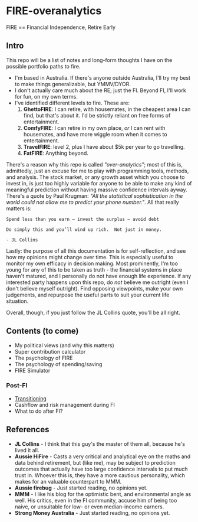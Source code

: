 # FIRE-overanalytics

FIRE == Financial Independence, Retire Early

## Intro

This repo will be a list of notes and long-form thoughts I have on the possible portfolio paths to fire. 

* I'm based in Australia. If there's anyone outside Australia, I'll try my best to make things generalizable, but YMMV/DYOR. 
* I don't actually care much about the RE; just the FI. Beyond FI, I'll work for fun, on my own terms. 
* I've identified different levels to fire. These are:
  1. **GhettoFIRE**: I can retire, with housemates, in the cheapest area I can find, but that's about it. I'd be strictly reliant on free forms of entertainment. 
  2. **ComfyFIRE**: I can retire in my own place, *or* I can rent with housemates, and have more wiggle room when it comes to entertainment. 
  3. **TravelFIRE**: level 2, plus I have about $5k per year to go travelling. 
  4. **FatFIRE**: Anything beyond. 
  
There's a reason why this repo is called *"over-analytics"*; most of this is, admittedly, just an excuse for me to play with programming tools, methods, and analysis. The stock market, or any growth asset which you choose to invest in, is just too highly variable for anyone to be able to make any kind of meaningful prediction without having massive confidence intervals ayway. There's a quote by Paul Krugman: *"All the statistical sophistication in the world could not allow me to predict your phone number."*. All that really matters is:

```
Spend less than you earn – invest the surplus – avoid debt

Do simply this and you’ll wind up rich.  Not just in money.

- JL Collins
```

Lastly: the purpose of all this documentation is for self-reflection, and see how my opinions might change over time. This is especially useful to monitor my own efficacy in decision making. Most prominently, I'm too young for any of this to be taken as truth - the financial systems in place haven't matured, and I personally do not have enough life experience. If any interested party happens upon this repo, do *not* believe me outright (even I don't believe myself outright). Find opposing viewpoints, make your own judgements, and repurpose the useful parts to suit your current life situation. 

Overall, though, if you just follow the JL Collins quote, you'll be all right. 

## Contents (to come)

* My political views (and why this matters)
* Super contribution calculator
* The psychology of FIRE
* The psychology of spending/saving
* FIRE Simulator

### Post-FI
* [Transitioning](https://github.com/Don86/fire-overanalytics/blob/master/transitioning.md)
* Cashflow and risk management during FI
* What to do after FI?

## References

* **JL Collins** - I think that this guy's the master of them all, because he's lived it all. 
* **Aussie HiFire** - Casts a very critical and analytical eye on the maths and data behind retirement, but (like me), may be subject to prediction outcomes that actually have too large confidence intervals to put much trust in. Whoever this is, they have a more cautious personality, which makes for an valuable counterpart to MMM. 
* **Aussie firebug** - Just started reading, no opinions yet. 
* **MMM** - I like his blog for the optimistic bent, and environmental angle as well. His critics, even in the FI community, accuse him of being too naive, or unsuitable for low- or even median-income earners. 
* **Strong Money Australia** - Just started reading, no opinions yet. 
